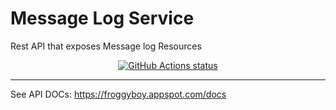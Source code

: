 # Message Log Service

Rest API that exposes Message log Resources


<p align="center">
  <a href="https://github.com/guckin/message-log-service/actions"><img alt="GitHub Actions status" src="https://github.com/guckin/message-log-service/workflows/Node%20CI/badge.svg"></a>
</p>


-----


See API DOCs: https://froggyboy.appspot.com/docs

